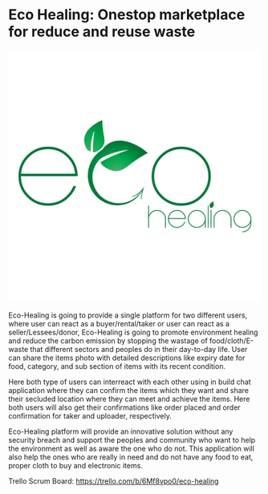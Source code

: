 # Eco Healing: Onestop marketplace for reduce and reuse waste

![alt text](./images/Logo_ECO_HEALING.png)

Eco-Healing is going to provide a single platform for two different users, where user can react as a buyer/rental/taker or user can react as a seller/Lessees/donor, Eco-Healing is going to promote environment healing and reduce the carbon emission by stopping the wastage of food/cloth/E-waste that different sectors and peoples do in their day-to-day life. User can share the items photo with detailed descriptions like expiry date for food, category, and sub section of items with its recent condition.

Here both type of users can interreact with each other using in build chat application where they can confirm the items which they want and share their secluded location where they can meet and achieve the items. Here both users will also get their confirmations like order placed and order confirmation for taker and uploader, respectively.

Eco-Healing platform will provide an innovative solution without any security breach and support the peoples and community who want to help the environment as well as aware the one who do not. This application will also help the ones who are really in need and do not have any food to eat, proper cloth to buy and electronic items.

Trello Scrum Board: https://trello.com/b/6Mf8vpo0/eco-healing

